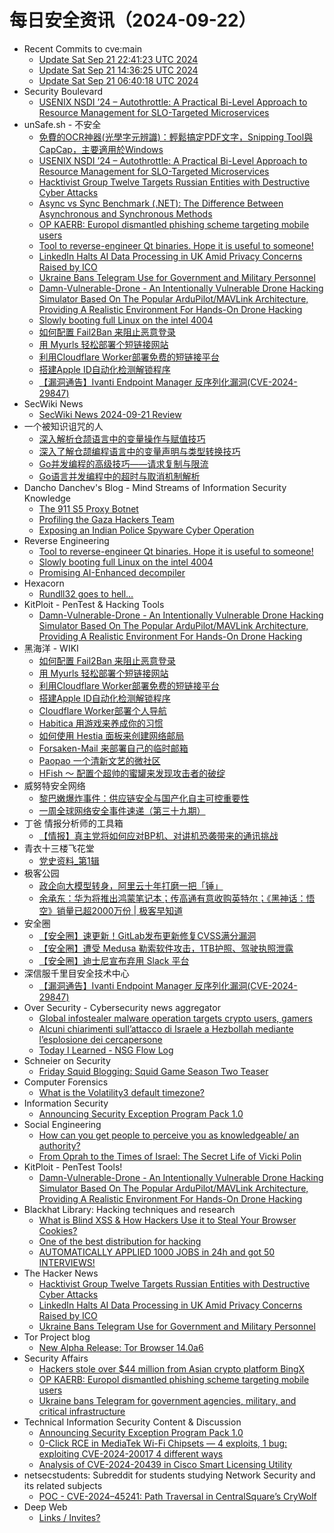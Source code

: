 # 每日安全资讯（2024-09-22）

- Recent Commits to cve:main
  - [Update Sat Sep 21 22:41:23 UTC 2024](https://github.com/trickest/cve/commit/7021842b1672c8ef4c7953d0998d267995616ad2)
  - [Update Sat Sep 21 14:36:25 UTC 2024](https://github.com/trickest/cve/commit/c882dfb35f487f432e30d2fe49493205084a749a)
  - [Update Sat Sep 21 06:40:18 UTC 2024](https://github.com/trickest/cve/commit/b5ab0d02e24f556f5dbc1f56cd00e29037a7c292)
- Security Boulevard
  - [USENIX NSDI ’24 – Autothrottle: A Practical Bi-Level Approach to Resource Management for SLO-Targeted Microservices](https://securityboulevard.com/2024/09/usenix-nsdi-24-autothrottle-a-practical-bi-level-approach-to-resource-management-for-slo-targeted-microservices/)
- unSafe.sh - 不安全
  - [免費的OCR神器(光學字元辨識)：輕鬆搞定PDF文字，Snipping Tool與CapCap，主要適用於Windows](https://buaq.net/go-263289.html)
  - [USENIX NSDI ’24 – Autothrottle: A Practical Bi-Level Approach to Resource Management for SLO-Targeted Microservices](https://buaq.net/go-263292.html)
  - [Hacktivist Group Twelve Targets Russian Entities with Destructive Cyber Attacks](https://buaq.net/go-263290.html)
  - [Async vs Sync Benchmark (.NET): The Difference Between Asynchronous and Synchronous Methods](https://buaq.net/go-263296.html)
  - [OP KAERB: Europol dismantled phishing scheme targeting mobile users](https://buaq.net/go-263285.html)
  - [Tool to reverse-engineer Qt binaries. Hope it is useful to someone!](https://buaq.net/go-263281.html)
  - [LinkedIn Halts AI Data Processing in UK Amid Privacy Concerns Raised by ICO](https://buaq.net/go-263282.html)
  - [Ukraine Bans Telegram Use for Government and Military Personnel](https://buaq.net/go-263283.html)
  - [Damn-Vulnerable-Drone - An Intentionally Vulnerable Drone Hacking Simulator Based On The Popular ArduPilot/MAVLink Architecture, Providing A Realistic Environment For Hands-On Drone Hacking](https://buaq.net/go-263272.html)
  - [Slowly booting full Linux on the intel 4004](https://buaq.net/go-263271.html)
  - [如何配置 Fail2Ban 来阻止恶意登录](https://buaq.net/go-263254.html)
  - [用 Myurls 轻松部署个短链接网站](https://buaq.net/go-263255.html)
  - [利用Cloudflare Worker部署免费的短链接平台](https://buaq.net/go-263256.html)
  - [搭建Apple ID自动化检测解锁程序](https://buaq.net/go-263257.html)
  - [【漏洞通告】Ivanti Endpoint Manager 反序列化漏洞(CVE-2024-29847)](https://buaq.net/go-263277.html)
- SecWiki News
  - [SecWiki News 2024-09-21 Review](http://www.sec-wiki.com/?2024-09-21)
- 一个被知识诅咒的人
  - [深入解析仓颉语言中的变量操作与赋值技巧](https://blog.csdn.net/nokiaguy/article/details/142415717)
  - [深入了解仓颉编程语言中的变量声明与类型转换技巧](https://blog.csdn.net/nokiaguy/article/details/142415613)
  - [Go并发编程的高级技巧——请求复制与限流](https://blog.csdn.net/nokiaguy/article/details/142415453)
  - [Go语言并发编程中的超时与取消机制解析](https://blog.csdn.net/nokiaguy/article/details/142415424)
- Dancho Danchev's Blog - Mind Streams of Information Security Knowledge
  - [The 911 S5 Proxy Botnet](https://ddanchev.blogspot.com/2024/09/the-911-s5-proxy-botnet.html)
  - [Profiling the Gaza Hackers Team](https://ddanchev.blogspot.com/2024/09/profiling-gaza-hackers-team.html)
  - [Exposing an Indian Police Spyware Cyber Operation](https://ddanchev.blogspot.com/2024/09/exposing-indian-police-spyware-cyber.html)
- Reverse Engineering
  - [Tool to reverse-engineer Qt binaries. Hope it is useful to someone!](https://www.reddit.com/r/ReverseEngineering/comments/1fm2u1f/tool_to_reverseengineer_qt_binaries_hope_it_is/)
  - [Slowly booting full Linux on the intel 4004](https://www.reddit.com/r/ReverseEngineering/comments/1fm06g8/slowly_booting_full_linux_on_the_intel_4004/)
  - [Promising AI-Enhanced decompiler](https://www.reddit.com/r/ReverseEngineering/comments/1flqrj9/promising_aienhanced_decompiler/)
- Hexacorn
  - [Rundll32 goes to hell…](https://www.hexacorn.com/blog/2024/09/21/rundll32-goes-to-hell/)
- KitPloit - PenTest &amp; Hacking Tools
  - [Damn-Vulnerable-Drone - An Intentionally Vulnerable Drone Hacking Simulator Based On The Popular ArduPilot/MAVLink Architecture, Providing A Realistic Environment For Hands-On Drone Hacking](http://www.kitploit.com/2024/09/damn-vulnerable-drone-intentionally.html)
- 黑海洋 - WIKI
  - [如何配置 Fail2Ban 来阻止恶意登录](https://www.upx8.com/4346)
  - [用 Myurls 轻松部署个短链接网站](https://www.upx8.com/4345)
  - [利用Cloudflare Worker部署免费的短链接平台](https://www.upx8.com/4344)
  - [搭建Apple ID自动化检测解锁程序](https://www.upx8.com/4343)
  - [Cloudflare Worker部署个人导航](https://www.upx8.com/4342)
  - [Habitica 用游戏来养成你的习惯](https://www.upx8.com/4341)
  - [如何使用 Hestia 面板来创建网络邮局](https://www.upx8.com/4340)
  - [Forsaken-Mail 来部署自己的临时邮箱](https://www.upx8.com/4339)
  - [Paopao 一个清新文艺的微社区](https://www.upx8.com/4338)
  - [HFish ～ 配置个超帅的蜜罐来发现攻击者的破绽](https://www.upx8.com/4337)
- 威努特安全网络
  - [黎巴嫩爆炸事件：供应链安全与国产化自主可控重要性](https://mp.weixin.qq.com/s?__biz=MzAwNTgyODU3NQ==&mid=2651127139&idx=1&sn=7f5f2f7139c9c0093a6ca54fed659393&chksm=80e6e7d3b7916ec58d098e83b2f51f2d933439c21b94d6771963820d7c071aafd92f41c6e7bf&scene=58&subscene=0#rd)
  - [一周全球网络安全事件速递（第三十九期）](https://mp.weixin.qq.com/s?__biz=MzAwNTgyODU3NQ==&mid=2651127139&idx=2&sn=420ea571d0fd01f9bf2613b7559cc663&chksm=80e6e7d3b7916ec568c099f19a8b52b0f81e267a6c4cc8e6b5a502dbe9bccb3a5fab50f2a6b7&scene=58&subscene=0#rd)
- 丁爸 情报分析师的工具箱
  - [【情报】真主党将如何应对BP机、对讲机恐袭带来的通讯挑战](https://mp.weixin.qq.com/s?__biz=MzI2MTE0NTE3Mw==&mid=2651146264&idx=1&sn=1d53bbae5483b2f91387dd0ab34c5657&chksm=f1af3f22c6d8b634758f51464ee39b4a2902e1a42c1c863d00812f8ccd0c2d3013614902927f&scene=58&subscene=0#rd)
- 青衣十三楼飞花堂
  - [党史资料_第1辑](https://mp.weixin.qq.com/s?__biz=MzUzMjQyMDE3Ng==&mid=2247487627&idx=1&sn=8d5b6bc5ab12befcf4a5a0d23008223a&chksm=fab2d3b4cdc55aa29bdc1d3da726d15ac0db3fbfb2edbad4173bb0a5a5294536c7904615e5f4&scene=58&subscene=0#rd)
- 极客公园
  - [政企向大模型转身，阿里云十年打磨一把「锤」](https://mp.weixin.qq.com/s?__biz=MTMwNDMwODQ0MQ==&mid=2653055140&idx=1&sn=439a0aebc75d81ffeebbf435e96985aa&chksm=7e57151249209c0456a510aac1a1d2b8789680e464432f1a7df22315fb6bdbae4b48472afa1f&scene=58&subscene=0#rd)
  - [余承东：华为将推出鸿蒙笔记本；传高通有意收购英特尔；《黑神话：悟空》销量已超2000万份 | 极客早知道](https://mp.weixin.qq.com/s?__biz=MTMwNDMwODQ0MQ==&mid=2653055100&idx=1&sn=bf1959542be6d769bbfa4c0967ac6f3f&chksm=7e5715ca49209cdc2ab2129b5715c7f673bdc962672a0e17dd791788096099a2d70b2a454797&scene=58&subscene=0#rd)
- 安全圈
  - [【安全圈】速更新！GitLab发布更新修复CVSS满分漏洞](https://mp.weixin.qq.com/s?__biz=MzIzMzE4NDU1OQ==&mid=2652064581&idx=1&sn=a8d25f47e9142354cddaccee15a9e264&chksm=f36e6705c419ee130f4d3f0e49710c74c10402ee7aa922bcf4c208d71d1956c64caa923497ee&scene=58&subscene=0#rd)
  - [【安全圈】遭受 Medusa 勒索软件攻击，1TB护照、驾驶执照泄露](https://mp.weixin.qq.com/s?__biz=MzIzMzE4NDU1OQ==&mid=2652064581&idx=2&sn=cc2983b9d05d015a0f637bceb468f01d&chksm=f36e6705c419ee13ca8b24c68f94deeeacf830cf6d2652b28a978286ea96b2e562962312ae52&scene=58&subscene=0#rd)
  - [【安全圈】迪士尼宣布弃用 Slack 平台](https://mp.weixin.qq.com/s?__biz=MzIzMzE4NDU1OQ==&mid=2652064581&idx=3&sn=83152847e2afad70f1324f5da5de3b7a&chksm=f36e6705c419ee139a7eb75252f0506a83e391436f819a10b3ae2739680efe9a3f58c30584c3&scene=58&subscene=0#rd)
- 深信服千里目安全技术中心
  - [【漏洞通告】Ivanti Endpoint Manager 反序列化漏洞(CVE-2024-29847)](https://mp.weixin.qq.com/s?__biz=Mzg2NjgzNjA5NQ==&mid=2247523651&idx=1&sn=eadc5c5144a966ccbb3daf5470278865&chksm=ce461653f9319f45836e08626ff56f08b0539cc52b0ae1793a96c6a7877e7f4289609bd9e743&scene=58&subscene=0#rd)
- Over Security - Cybersecurity news aggregator
  - [Global infostealer malware operation targets crypto users, gamers](https://www.bleepingcomputer.com/news/security/global-infostealer-malware-operation-targets-crypto-users-gamers/)
  - [Alcuni chiarimenti sull’attacco di Israele a Hezbollah mediante l’esplosione dei cercapersone](https://www.insicurezzadigitale.com/alcuni-chiarimenti-sullattacco-di-israele-a-hezbollah-mediante-lesplosione-dei-cercapersone/)
  - [Today I Learned - NSG Flow Log](https://dfir.ch/posts/today_i_learned_nsg_flow_log/)
- Schneier on Security
  - [Friday Squid Blogging: Squid Game Season Two Teaser](https://www.schneier.com/blog/archives/2024/09/friday-squid-blogging-squid-game-season-two-teaser.html)
- Computer Forensics
  - [What is the Volatility3 default timezone?](https://www.reddit.com/r/computerforensics/comments/1fm77t4/what_is_the_volatility3_default_timezone/)
- Information Security
  - [Announcing Security Exception Program Pack 1.0](https://www.reddit.com/r/Information_Security/comments/1fmgexz/announcing_security_exception_program_pack_10/)
- Social Engineering
  - [How can you get people to perceive you as knowledgeable/ an authority?](https://www.reddit.com/r/SocialEngineering/comments/1fm9sil/how_can_you_get_people_to_perceive_you_as/)
  - [From Oprah to the Times of Israel: The Secret Life of Vicki Polin](https://www.reddit.com/r/SocialEngineering/comments/1flx8yn/from_oprah_to_the_times_of_israel_the_secret_life/)
- KitPloit - PenTest Tools!
  - [Damn-Vulnerable-Drone - An Intentionally Vulnerable Drone Hacking Simulator Based On The Popular ArduPilot/MAVLink Architecture, Providing A Realistic Environment For Hands-On Drone Hacking](http://www.kitploit.com/2024/09/damn-vulnerable-drone-intentionally.html)
- Blackhat Library: Hacking techniques and research
  - [What is Blind XSS & How Hackers Use it to Steal Your Browser Cookies?](https://www.reddit.com/r/blackhat/comments/1fm1gk0/what_is_blind_xss_how_hackers_use_it_to_steal/)
  - [One of the best distribution for hacking](https://www.reddit.com/r/blackhat/comments/1fmd6uj/one_of_the_best_distribution_for_hacking/)
  - [AUTOMATICALLY APPLIED 1000 JOBS in 24h and got 50 INTERVIEWS!](https://www.reddit.com/r/blackhat/comments/1fm9uzs/automatically_applied_1000_jobs_in_24h_and_got_50/)
- The Hacker News
  - [Hacktivist Group Twelve Targets Russian Entities with Destructive Cyber Attacks](https://thehackernews.com/2024/09/hacktivist-group-twelve-targets-russian.html)
  - [LinkedIn Halts AI Data Processing in UK Amid Privacy Concerns Raised by ICO](https://thehackernews.com/2024/09/linkedin-halts-ai-data-processing-in-uk.html)
  - [Ukraine Bans Telegram Use for Government and Military Personnel](https://thehackernews.com/2024/09/ukraine-bans-telegram-use-for.html)
- Tor Project blog
  - [New Alpha Release: Tor Browser 14.0a6](https://blog.torproject.org/new-alpha-release-tor-browser-140a6/)
- Security Affairs
  - [Hackers stole over $44 million from Asian crypto platform BingX](https://securityaffairs.com/168703/cyber-crime/hackers-stole-44m-from-bingx.html)
  - [OP KAERB: Europol dismantled phishing scheme targeting mobile users](https://securityaffairs.com/168692/cyber-crime/op-kaerb-europol-dismantled-phishing-scheme.html)
  - [Ukraine bans Telegram for government agencies, military, and critical infrastructure](https://securityaffairs.com/168674/cyber-warfare-2/ukraine-nccc-banned-telegram-military-government.html)
- Technical Information Security Content & Discussion
  - [Announcing Security Exception Program Pack 1.0](https://www.reddit.com/r/netsec/comments/1fmgdy3/announcing_security_exception_program_pack_10/)
  - [0-Click RCE in MediaTek Wi-Fi Chipsets — 4 exploits, 1 bug: exploiting CVE-2024-20017 4 different ways](https://www.reddit.com/r/netsec/comments/1flwn51/0click_rce_in_mediatek_wifi_chipsets_4_exploits_1/)
  - [Analysis of CVE-2024-20439 in Cisco Smart Licensing Utility](https://www.reddit.com/r/netsec/comments/1fls7fm/analysis_of_cve202420439_in_cisco_smart_licensing/)
- netsecstudents: Subreddit for students studying Network Security and its related subjects
  - [POC - CVE-2024–45241: Path Traversal in CentralSquare’s CryWolf](https://www.reddit.com/r/netsecstudents/comments/1fm06fo/poc_cve202445241_path_traversal_in_centralsquares/)
- Deep Web
  - [Links / Invites?](https://www.reddit.com/r/deepweb/comments/1flxfvh/links_invites/)
